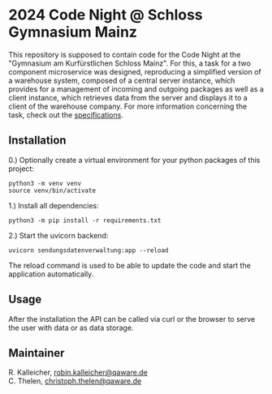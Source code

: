 # 2024 Code Night @ Schloss Gymnasium Mainz

This repository is supposed to contain code for the Code Night at the "Gymnasium am Kurfürstlichen Schloss Mainz". For 
this, a task for a two component microservice was designed, reproducing a simplified version of a warehouse system, 
composed of a central server instance, which provides for a management of incoming and outgoing packages as well as a
client instance, which retrieves data from the server and displays it to a client of the warehouse company. For more
information concerning the task, check out the [specifications](TASK.md).

## Installation

0.) Optionally create a virtual environment for your python packages of this project:

```
python3 -m venv venv
source venv/bin/activate
```

1.) Install all dependencies:

```
python3 -m pip install -r requirements.txt
```

2.) Start the uvicorn backend:

```
uvicorn sendungsdatenverwaltung:app --reload
```

The reload command is used to be able to update the code and start the application automatically.

## Usage

After the installation the API can be called via curl or the browser to serve the user with data or as data storage.

## Maintainer

R. Kalleicher, <robin.kalleicher@qaware.de>     
C. Thelen, <christoph.thelen@qaware.de>
